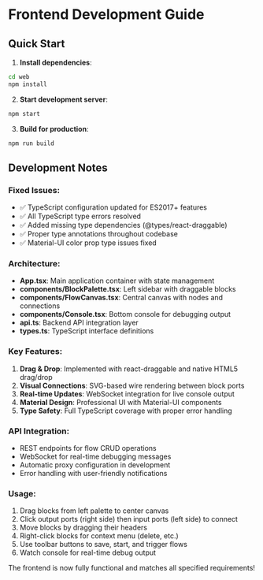 # Frontend Development Guide

## Quick Start

1. **Install dependencies**:
```bash
cd web
npm install
```

2. **Start development server**:
```bash
npm start
```

3. **Build for production**:
```bash
npm run build
```

## Development Notes

### Fixed Issues:
- ✅ TypeScript configuration updated for ES2017+ features
- ✅ All TypeScript type errors resolved
- ✅ Added missing type dependencies (@types/react-draggable)
- ✅ Proper type annotations throughout codebase
- ✅ Material-UI color prop type issues fixed

### Architecture:
- **App.tsx**: Main application container with state management
- **components/BlockPalette.tsx**: Left sidebar with draggable blocks
- **components/FlowCanvas.tsx**: Central canvas with nodes and connections
- **components/Console.tsx**: Bottom console for debugging output
- **api.ts**: Backend API integration layer
- **types.ts**: TypeScript interface definitions

### Key Features:
1. **Drag & Drop**: Implemented with react-draggable and native HTML5 drag/drop
2. **Visual Connections**: SVG-based wire rendering between block ports
3. **Real-time Updates**: WebSocket integration for live console output
4. **Material Design**: Professional UI with Material-UI components
5. **Type Safety**: Full TypeScript coverage with proper error handling

### API Integration:
- REST endpoints for flow CRUD operations
- WebSocket for real-time debugging messages
- Automatic proxy configuration in development
- Error handling with user-friendly notifications

### Usage:
1. Drag blocks from left palette to center canvas
2. Click output ports (right side) then input ports (left side) to connect
3. Move blocks by dragging their headers
4. Right-click blocks for context menu (delete, etc.)
5. Use toolbar buttons to save, start, and trigger flows
6. Watch console for real-time debug output

The frontend is now fully functional and matches all specified requirements!
